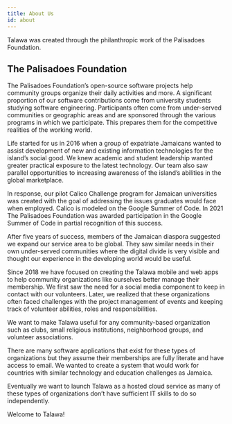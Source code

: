 ```yaml
---
title: About Us
id: about
---
```


Talawa was created through the philanthropic work of the Palisadoes Foundation.

## The Palisadoes Foundation

The Palisadoes Foundation’s open-source software projects help community groups organize their daily activities and more. A significant proportion of our software contributions come from university students studying software engineering. Participants often come from under-served communities or geographic areas and are sponsored through the various programs in which we participate. This prepares them for the competitive realities of the working world.

Life started for us in 2016 when a group of expatriate Jamaicans wanted to assist development of new and existing information technologies for the island’s social good.  We knew academic and student leadership wanted greater practical exposure to the latest technology. Our team also saw parallel opportunities to increasing awareness of the island’s abilities in the global marketplace.

In response, our pilot Calico Challenge program for Jamaican universities was created with the goal of addressing the issues graduates would face when employed. Calico is modeled on the Google Summer of Code. In 2021 The Palisadoes Foundation was awarded participation in the Google Summer of Code in partial recognition of this success.

After five years of success, members of the Jamaican diaspora suggested we expand our service area to be global. They saw similar needs in their own under-served communities where the digital divide is very visible and thought our experience in the developing world would be useful.

Since 2018 we have focused on creating the Talawa mobile and web apps to help community organizations like ourselves better manage their membership. We first saw the need for a social media component to keep in contact with our volunteers. Later, we realized that these organizations often faced challenges with the project management of events and keeping track of volunteer abilities, roles and responsibilities.

We want to make Talawa useful for any community-based organization such as clubs, small religious institutions, neighborhood groups, and volunteer associations. 

There are many software applications that exist for these types of organizations but they assume their memberships are fully literate and have access to email. We wanted to create a system that would work for countries with similar technology and education challenges as Jamaica.

Eventually we want to launch Talawa as a hosted cloud service as many of these  types of organizations don’t have sufficient IT skills to do so independently.

Welcome to Talawa!